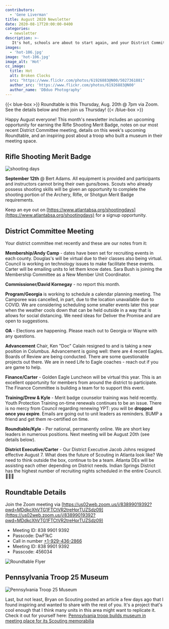 ```yaml
---
contributors:
  - 'Gene Liverman'
title: August 2020 Newsletter
date: 2020-08-17T20:00:00-0400
categories:
  - newsletter
description: >-
   It's hot, schools are about to start again, and your District Committee is continuing to work to bring you a vibrant Scouting program.
images:
  - 'hot-106.jpg'
image: 'hot-106.jpg'
image_alt: 'Hot'
cc_image:
  title: Hot
  alt: Broken Clocks
  src: "https://www.flickr.com/photos/61926883@N00/5027361881"
  author_src: 'https://www.flickr.com/photos/61926883@N00'
  author_name: 'DBduo Photography'
---
```


{{< blue-box >}}
Roundtable is this Thursday, Aug. 20th @ 7pm via Zoom. See the details below and then join us Thursday!
{{< /blue-box >}}

Happy August everyone! This month's newsletter includes an upcoming opportunity for earning the Rifle Shooting Merit Badge, notes on our most recent District Committee meeting, details on this week's upcoming Roundtable, and an inspiring post about a troop who built a museum in their meeting space.

## Rifle Shooting Merit Badge

![shooting days](shooting-days.png)

**September 12th** @ Bert Adams. All equipment is provided and participants and instructors cannot bring their own guns/bows. Scouts who already possess shooting skills will be given an opportunity to complete the shooting portion of the Archery, Rifle, or Shotgun Merit Badge requirements.

Keep an eye out on [https://www.atlantabsa.org/shootingdays](https://www.atlantabsa.org/shootingdays) for a signup opportunity.

## District Committee Meeting

Your district committee met recently and these are our notes from it:

**Membership/Andy Camp** - dates have been set for recruiting events in each county. Douglas's will be virtual due to their classes also being virtual. Council is working on technology issues to make facilitate these events. Carter will be emailing units to let them know dates. Sara Bush is joining the Membership Committee as a New Member Unit Coordinator.  

**Commissioner/David Kornegay** - no report this month.

**Program/Georgia** is working to schedule a calendar planning meeting. The Camporee was cancelled, in part, due to the location unavailable due to COVID. We are considering scheduling some smaller events later this year when the weather cools down that can be held outside in a way that is allows for social distancing. We need ideas for Deliver the Promise and are open to suggestions.

**OA** - Elections are happening.  Please reach out to Georgia or Wayne with any questions.

**Advancement** Chair, Ken "Doc" Calain resigned to and is taking a new position in Columbus. Advancement is going well: there are 4 recent Eagles.  Boards of Review are being conducted.  There are some questionable projects out there.  We are in need Life to Eagle coaches - reach out if you are game to help.

**Finance/Carter** - Golden Eagle Luncheon will be virtual this year. This is an excellent opportunity for members from around the district to participate. The Finance Committee is building a team for to support this event.

**Training/Drew & Kyle** - Merit badge counselor training was held recently. Youth Protection Training on-time renewals continues to be an issue.  There is no mercy from Council regarding renewing YPT: you will be **dropped once you expire**. Emails are going out to unit leaders as reminders. BUMP a friend and get them re-certified on time.

**Roundtable/Kyle** - Per national, permanently online.  We are short key leaders in  numerous positions. Next meeting will be August 20th (see details below).

**District Executive/Carter** - Our District Executive Jacob Johns resigned effective August 7. What does the future of Scouting in Atlanta look like?  We need to think outside the box, continue to be a team.  Atlanta DEs will be assisting each other depending on District needs.  Indian Springs District has the highest number of recruiting nights scheduled in the entire Council. 🎉🎉🎉

## Roundtable Details

Join the Zoom meeting via [https://us02web.zoom.us/j/83899019392?pwd=MDdkcXhVTG1FTCtVR2treHprTUZSdz09](https://us02web.zoom.us/j/83899019392?pwd=MDdkcXhVTG1FTCtVR2treHprTUZSdz09)

* Meeting ID: 838 9901 9392
* Passcode: DwF1kC
* Call in number [+1-929-436-2866](tel:+1-929-436-2866)
* Meeting ID: 838 9901 9392
* Passcode: 456034

![Roundtable Flyer](Roundtable-Aug2020.jpg)

## Pennsylvania Troop 25 Museum

![Pennsylvania Troop 25 Museum](Pennsylvania-Troop-25-Museum.jpg)

Last, but not least, Bryan on Scouting posted an article a few days ago that I found inspiring and wanted to share with the rest of you. It's a project that's cool enough that I think many units in this area might want to replicate it. Check it out for yourself here: [Pennsylvania troop builds museum in meeting place for its Scouting memorabilia](https://blog-scoutingmagazine-org.cdn.ampproject.org/c/s/blog.scoutingmagazine.org/2020/08/13/pennsylvania-troop-builds-museum-in-meeting-place-for-its-scouting-memorabilia/amp/)

